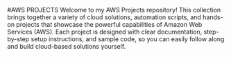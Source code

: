 #AWS PROJECTS
Welcome to my AWS Projects repository! This collection brings together a variety of cloud solutions, automation scripts, and hands-on projects that showcase the powerful capabilities of Amazon Web Services (AWS). Each project is designed with clear documentation, step-by-step setup instructions, and sample code, so you can easily follow along and build cloud-based solutions yourself.

